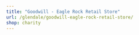 ```yaml
---
title: "Goodwill - Eagle Rock Retail Store"
url: /glendale/goodwill-eagle-rock-retail-store/
shop: charity
---
```

